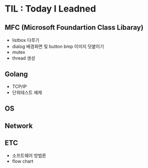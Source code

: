 # TIL : Today I Leadned

## MFC (Microsoft Foundartion Class Libaray)
+ listbox 다루기
+ dialog 배경화면 및 button bmp 이미지 덧붙이기
+ mutex 
+ thread 생성

## Golang
+ TCP/IP 
+ 단위테스트 예제

## OS

## Network

## ETC
+ 소프트웨어 방법론
+ flow chart 
